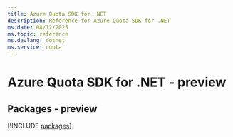 ```yaml
---
title: Azure Quota SDK for .NET
description: Reference for Azure Quota SDK for .NET
ms.date: 08/12/2025
ms.topic: reference
ms.devlang: dotnet
ms.service: quota
---
```

# Azure Quota SDK for .NET - preview
## Packages - preview
[!INCLUDE [packages](quota-index.md)]